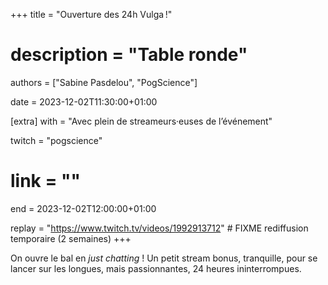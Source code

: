 +++
title = "Ouverture des 24h Vulga !"
# description = "Table ronde"
authors = ["Sabine Pasdelou", "PogScience"]

date = 2023-12-02T11:30:00+01:00

[extra]
with = "Avec plein de streameurs·euses de l’événement"

twitch = "pogscience"
# link = ""

end = 2023-12-02T12:00:00+01:00

replay = "https://www.twitch.tv/videos/1992913712"  # FIXME rediffusion temporaire (2 semaines)
+++

On ouvre le bal en _just chatting_ ! Un petit stream bonus, tranquille, pour se lancer sur les longues, mais
passionnantes, 24 heures ininterrompues.
